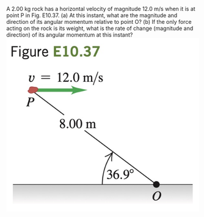A 2.00 kg rock has a horizontal velocity of magnitude 12.0 m/s when it is at point P in Fig. E10.37. (a) At this instant, what are the magnitude and direction of its
angular momentum relative to point
O? (b) If the only force acting on the
rock is its weight, what is the rate of
change (magnitude and direction) of
its angular momentum at this instant?
![](fig.jpg)
